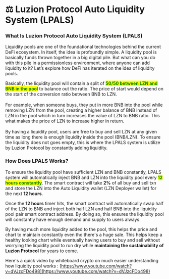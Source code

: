 # ⚖ Luzion Protocol Auto Liquidity System (LPALS)

### **What Is Luzion Protocol Auto Liquidity System (LPALS)**

Liquidity pools are one of the foundational technologies behind the current DeFi ecosystem. In itself, the idea is profoundly simple. A liquidity pool is basically funds thrown together in a big digital pile. But what can you do with this pile in a permissionless environment, where anyone can add liquidity to it? Let’s explore how DeFi has iterated on the idea of liquidity pools.

Basically, the liquidity pool will contain a split of <mark style="color:green;">**50/50 between LZN and BNB in the pool**</mark> to balance out the ratio. The price of start would depend on the start of the conversion ratio between BNB to LZN.\
\
For example, when someone buys, they put in more BNB into the pool while removing LZN from the pool, creating a higher balance of BNB instead of LZN in the pool which in turn increases the value of LZN to BNB ratio. This what makes the price of LZN to increase higher in return.\
\
By having a liquidity pool, users are free to buy and sell LZN at any given time as long there is enough liquidity inside the pool (BNB/LZN). To ensure the liquidity does not goes empty, this is where the LPALS system is utilize by Luzion Protocol by constantly adding liquidity.

### How Does LPALS Works?

To ensure the liquidity pool have sufficient LZN and BNB constantly, LPALS system will automatically inject BNB and LZN into the liquidity pool every <mark style="color:green;">**12 hours constantly**</mark>. The smart contract will take **2%** of all buy and sell txn and store the LZN into the Auto Liquidity wallet (LZN Deployer wallet) for the next **12 hours**.

Once the **12 hours** timer hits, the smart contract will automatically swap half of the LZN to BNB and inject both half LZN and half BNB into the liquidity pool pair smart contract address. By doing so, this ensures the liquidity pool will constantly have enough demand and supply to users always.

By having much more liquidity added to the pool, this helps the price and chart to maintain constantly even tho there's a huge sale. This helps keep a healthy looking chart while eventually having users to buy and sell without worrying the liquidity pool to run dry while **maintaining the sustainability of Luzion Protocol** for years to come.

Here's a quick video by whiteboard crypto on much easier understanding how liquidity pool works : [https://www.youtube.com/watch?v=dVJzcFDo498](https://www.youtube.com/watch?v=dVJzcFDo498)
